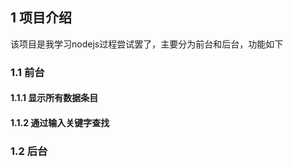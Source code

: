 ## 1 项目介绍
  该项目是我学习nodejs过程尝试罢了，主要分为前台和后台，功能如下
  ### 1.1 前台
  #### 1.1.1 显示所有数据条目
  
  #### 1.1.2 通过输入关键字查找
  ### 1.2 后台
